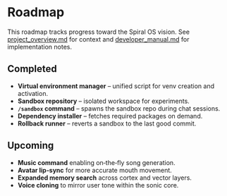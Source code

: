 # Roadmap

This roadmap tracks progress toward the Spiral OS vision. See
[project_overview.md](project_overview.md) for context and
[developer_manual.md](developer_manual.md) for implementation notes.

## Completed
- **Virtual environment manager** – unified script for venv creation and
  activation.
- **Sandbox repository** – isolated workspace for experiments.
- **`/sandbox` command** – spawns the sandbox repo during chat sessions.
- **Dependency installer** – fetches required packages on demand.
- **Rollback runner** – reverts a sandbox to the last good commit.

## Upcoming
- **Music command** enabling on‑the‑fly song generation.
- **Avatar lip‑sync** for more accurate mouth movement.
- **Expanded memory search** across cortex and vector layers.
- **Voice cloning** to mirror user tone within the sonic core.
